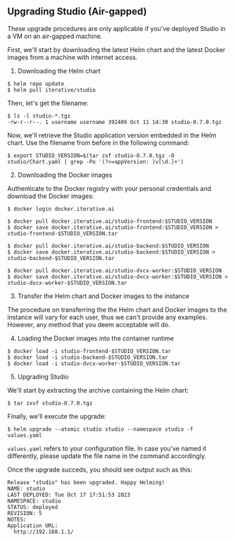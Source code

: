 ## Upgrading Studio (Air-gapped)

<admon type="warn">

These upgrade procedures are only applicable if you've deployed Studio in a VM
on an air-gapped machine.

</admon>

First, we'll start by downloading the latest Helm chart and the latest Docker
images from a machine with internet access.

1. Downloading the Helm chart

```cli
$ helm repo update
$ helm pull iterative/studio
```

Then, let's get the filename:

```cli
$ ls -l studio-*.tgz
-rw-r--r--. 1 username username 392409 Oct 11 14:30 studio-0.7.0.tgz
```

Now, we'll retrieve the Studio application version embedded in the Helm chart.
Use the filename from before in the following command:

```cli
$ export STUDIO_VERSION=$(tar zxf studio-0.7.0.tgz -O studio/Chart.yaml | grep -Po '(?<=appVersion: )v[\d.]+')
```

2. Downloading the Docker images

Authenticate to the Docker registry with your personal credentials and download
the Docker images:

```cli
$ docker login docker.iterative.ai
```

```cli
$ docker pull docker.iterative.ai/studio-frontend:$STUDIO_VERSION
$ docker save docker.iterative.ai/studio-frontend:$STUDIO_VERSION > studio-frontend-$STUDIO_VERSION.tar

$ docker pull docker.iterative.ai/studio-backend:$STUDIO_VERSION
$ docker save docker.iterative.ai/studio-backend:$STUDIO_VERSION > studio-backend-$STUDIO_VERSION.tar

$ docker pull docker.iterative.ai/studio-dvcx-worker:$STUDIO_VERSION
$ docker save docker.iterative.ai/studio-dvcx-worker:$STUDIO_VERSION > studio-dvcx-worker-$STUDIO_VERSION.tar
```

3. Transfer the Helm chart and Docker images to the instance

The procedure on transferring the the Helm chart and Docker images to the
instance will vary for each user, thus we can't provide any examples. However,
any method that you deem acceptable will do.

4. Loading the Docker images into the container runtime

```cli
$ docker load -i studio-frontend-$STUDIO_VERSION.tar
$ docker load -i studio-backend-$STUDIO_VERSION.tar
$ docker load -i studio-dvcx-worker-$STUDIO_VERSION.tar
```

5. Upgrading Studio

We'll start by extracting the archive containing the Helm chart:

```cli
$ tar zxvf studio-0.7.0.tgz
```

Finally, we'll execute the upgrade:

```cli
$ helm upgrade --atomic studio studio --namespace studio -f values.yaml
```

<admon type="info">

`values.yaml` refers to your configuration file. In case you've named it
differently, please update the file name in the command accordingly.

</admon>

Once the upgrade succeds, you should see output such as this:

```
Release "studio" has been upgraded. Happy Helming!
NAME: studio
LAST DEPLOYED: Tue Oct 17 17:51:53 2023
NAMESPACE: studio
STATUS: deployed
REVISION: 5
NOTES:
Application URL:
  http://192.168.1.1/
```
